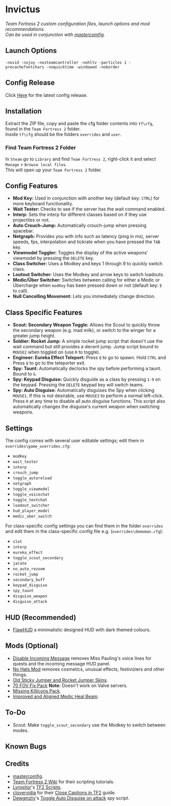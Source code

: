 # Invictus
*Team Fortress 2 custom configuration files, launch options and mod recommendations.*  
*Can be used in conjunction with [mastercomfig](https://mastercomfig.com/).*

## Launch Options
```
-novid -nojoy -nosteamcontroller -nohltv -particles 1 -precachefontchars -noquicktime -windowed -noborder
```

## Config Release
Click [Here](https://github.com/ImperareTibi/Invictus/archive/refs/heads/master.zip) for the latest config release.  

## Installation
Extract the ZIP file, copy and paste the cfg folder contents into `tf\cfg`, found in the `Team Fortress 2` folder.  
Inside `tf\cfg` should be the folders `overrides` and `user`.

### Find Team Fortress 2 Folder
In `Steam` go to `Library` and find `Team Fortress 2`, right-click it and select `Manage` > `Browse local files`.  
This will open up your `Team Fortress 2` folder.

## Config Features
* **Mod Key:** Used in conjunction with another key (default key: `CTRL`) for more keyboard functionality.
* **Wait Tester:** Checks to see if the server has the wait command enabled.
* **Interp:** Sets the interp for different classes based on if they use projectiles or not.
* **Auto Crouch-Jump:** Automatically crouch-jump when pressing spacebar.
* **Netgraph:** Provides you with info such as latency (ping in ms), server speeds, fps, interpolation and tickrate when you have pressed the `TAB` key.
* **Viewmodel Toggler:** Toggles the display of the active weapons' viewmodel by pressing the `DELETE` key.
* **Class Switcher:** Uses a Modkey and keys 1 through 9 to quickly switch class.
* **Loutout Switcher:** Uses the Modkey and arrow keys to switch loadouts.
* **Medic/Über Switcher:** Switches between calling for either a Medic or Übercharge when `modKey` has been pressed down or not (default key: `E` to call).
* **Null Cancelling Movement:** Lets you immediately change direction.

## Class Specific Features
* **Scout: Secondary Weapon Toggle:** Allows the Scout to quickly throw the secondary weapon (e.g. mad milk), or switch to the winger for a greater jump height.
* **Soldier: Rocket Jump:** A simple rocket jump script that doesn't use the wait command but still provides a decent jump. Jump script bound to `MOUSE2` when toggled on (use `R` to toggle).
* **Engineer: Eureka Effect Teleport:** Press `Q` to go to spawn. Hold `CTRL` and Press `Q` to go to the teleporter exit.
* **Spy: Taunt:** Automatically declocks the spy before performing a taunt. Bound to `G`.
* **Spy: Keypad Disguise:** Quickly disguide as a class by pressing `1-9` on the keypad. Pressing the `DELETE` keypad key will switch teams.
* **Spy: Auto Disguise:** Automatically disguises the Spy when clicking `MOUSE1`. If this is not desirable, use `MOUSE3` to perform a normal left-click. Press `R` at any time to disable all auto disguise functions. This script also automatically changes the disguise's current weapon when switching weapons.

## Settings
The config comes with several user editable settings; edit them in `overrides\game_overrides.cfg`:
* `modKey`
* `wait_tester`
* `interp`
* `crouch_jump`
* `toggle_autoreload`
* `netgraph`
* `toggle_viewmodel`
* `toggle_voicechat`
* `toggle_textchat`
* `loadout_switcher`
* `hud_player_model`
* `medic_uber_switch`

For class-specific config settings you can find them in the folder `overrides` and edit them in the class-specific config file e.g. (`overrides\demoman.cfg`):
* `slot`
* `interp`
* `eureka_effect`
* `toggle_scout_secondary`
* `jarate`
* `no_auto_rezoom`
* `rocket_jump`
* `secondary_buff`
* `keypad_disguise`
* `spy_taunt`
* `disguise_weapon`
* `disguise_attack`

## HUD (Recommended)
* [FlawHUD](https://huds.tf/site/s-FlawHUD) a minimalistic designed HUD with dark themed colours.

## Mods (Optional)
* [Disable Incoming Message](https://drive.google.com/file/d/12EYvAGVP4W4OX7dves0kpylp-4v2ioCB/view) removes Miss Pauling's voice lines for quests and the incoming message HUD panel.
* [No Hats Mod](https://github.com/Fedora31/no-hats-bgum/tree/master) removes cosmetics, unusual effects, festiviziers and other things.
* [Old Sticky Jumper and Rocket Jumper Skins](https://gamebanana.com/mods/198851).
* [70 FOV Fix Pack](https://gamebanana.com/mods/198862) **Note:** Doesn't work on Valve servers.
* [Missing Killicons Pack](https://steamcommunity.com/sharedfiles/filedetails/?id=2156604959).
* [Improved and Aligned Medic Heal Beam](https://gamebanana.com/mods/12020).

## To-Do
* Scout: Make `toggle_scout_secondary` use the Modkey to switch between modes.

## Known Bugs

## Credits
* [mastercomfig](https://mastercomfig.com/).
* [Team Fortress 2 Wiki](http://wiki.teamfortress.com) for their scripting tutorials.
* [Lyrositor](https://github.com/Lyrositor)'s [TF2 Scripts](https://github.com/Lyrositor/TF2-Scripts).
* [clovervidia](https://steamcommunity.com/id/clovervidia) for their [Close Captions in TF2](https://steamcommunity.com/sharedfiles/filedetails/?id=167785751s) guide.
* [Dewgmztv](https://gamebanana.com/members/1432181)'s [Toggle Auto Disguise on attack](https://gamebanana.com/scripts/8925) spy script.
